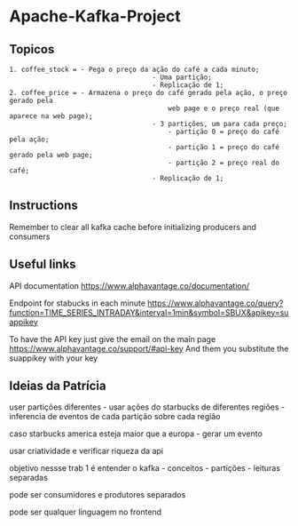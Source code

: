 # Apache-Kafka-Project

## Topicos
	1. coffee_stock = - Pega o preço da ação do café a cada minuto;
										- Uma partição; 
										- Replicação de 1;
	2. coffee_price = - Armazena o preço do café gerado pela ação, o preço gerado pela 
											web page e o preço real (que aparece na web page);
										- 3 partições, um para cada preço;
											- partição 0 = preço do café pela ação;
											- partição 1 = preço do café gerado pela web page;
											- partição 2 = preço real do café;
										- Replicação de 1;

## Instructions

Remember to clear all kafka cache before initializing producers and consumers

## Useful links
API documentation
https://www.alphavantage.co/documentation/

Endpoint for stabucks in each minute
https://www.alphavantage.co/query?function=TIME_SERIES_INTRADAY&interval=1min&symbol=SBUX&apikey=suappikey

To have the API key just give the email on the main page https://www.alphavantage.co/support/#api-key
And them you substitute the suappikey with your key

## Ideias da Patrícia
user partições diferentes
	- usar ações do starbucks de diferentes regiões
	- inferencia de eventos de cada partição sobre cada região

caso starbucks america esteja maior que a europa
	- gerar um evento
	
usar criatividade e verificar riqueza da api

objetivo nessse trab 1 é entender o kafka
	- conceitos
	- partições
	- leituras separadas

pode ser consumidores e produtores separados

pode ser qualquer linguagem no frontend